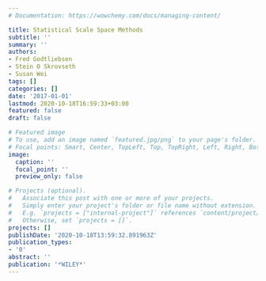 ```yaml
---
# Documentation: https://wowchemy.com/docs/managing-content/

title: Statistical Scale Space Methods
subtitle: ''
summary: ''
authors:
- Fred Godtliebsen
- Stein O Skrovseth
- Susan Wei
tags: []
categories: []
date: '2017-01-01'
lastmod: 2020-10-18T16:59:33+03:00
featured: false
draft: false

# Featured image
# To use, add an image named `featured.jpg/png` to your page's folder.
# Focal points: Smart, Center, TopLeft, Top, TopRight, Left, Right, BottomLeft, Bottom, BottomRight.
image:
  caption: ''
  focal_point: ''
  preview_only: false

# Projects (optional).
#   Associate this post with one or more of your projects.
#   Simply enter your project's folder or file name without extension.
#   E.g. `projects = ["internal-project"]` references `content/project/deep-learning/index.md`.
#   Otherwise, set `projects = []`.
projects: []
publishDate: '2020-10-18T13:59:32.891963Z'
publication_types:
- '0'
abstract: ''
publication: '*WILEY*'
---
```

